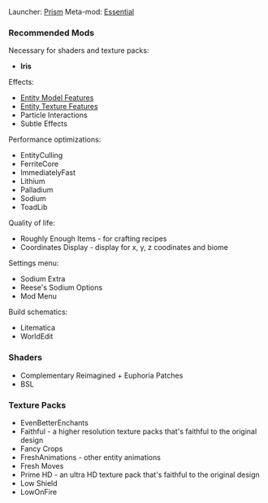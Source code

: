 Launcher: [Prism](https://prismlauncher.org)
Meta-mod: [Essential](https://essential.gg)

### Recommended Mods

Necessary for shaders and texture packs:

- **Iris**

Effects:

- [Entity Model Features](https://modrinth.com/mod/entity-model-features?version=1.21.5&loader=fabric)
- [Entity Texture Features](https://modrinth.com/mod/entitytexturefeatures?version=1.21.5&loader=fabric)
- Particle Interactions
- Subtle Effects

Performance optimizations:

- EntityCulling
- FerriteCore
- ImmediatelyFast
- Lithium
- Palladium
- Sodium
- ToadLib

Quality of life:

- Roughly Enough Items - for crafting recipes
- Coordinates Display - display for x, y, z coodinates and biome

Settings menu:

- Sodium Extra
- Reese's Sodium Options
- Mod Menu

Build schematics:

- Litematica
- WorldEdit

### Shaders

- Complementary Reimagined + Euphoria Patches
- BSL

### Texture Packs

- EvenBetterEnchants
- Faithful - a higher resolution texture packs that's faithful to the original design
- Fancy Crops
- FreshAnimations - other entity animations
- Fresh Moves
- Prime HD - an ultra HD texture pack that's faithful to the original design
- Low Shield
- LowOnFire
